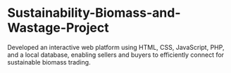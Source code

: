 # Sustainability-Biomass-and-Wastage-Project
Developed an interactive web platform using HTML, CSS, JavaScript, PHP, and a local database, enabling sellers and buyers to efficiently connect for sustainable biomass trading. 
